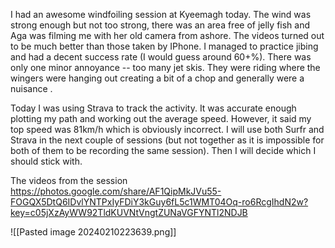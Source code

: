 I had an awesome windfoiling session at Kyeemagh today. The wind was strong enough but not too strong, there was an area free of jelly fish and Aga was filming me with her old camera from ashore. The videos turned out to be much better than those taken by IPhone. I managed to practice  jibing and had a decent success rate (I would guess around 60+%).  There was only one minor annoyance -- too many jet skis. They were riding where the wingers were hanging out creating a bit of a chop and generally were a nuisance . 

Today I was using Strava to track the activity. It was accurate enough plotting my path and working out the average speed. However, it said my top speed was 81km/h which is obviously incorrect. I will use both Surfr and Strava in the next couple of sessions (but not together as it is impossible for both of them to be recording the same session). Then I will decide which I should stick with. 

The videos from the session <https://photos.google.com/share/AF1QipMkJVu55-FOGQX5DtQ6IDvlYNTPxIyFDiY3kGuy6fL5c1WMT04Oq-ro6RcgIhdN2w?key=c05jXzAyWW92TldKUVNtVngtZUNaVGFYNTl2NDJB> 

![[Pasted image 20240210223639.png]]